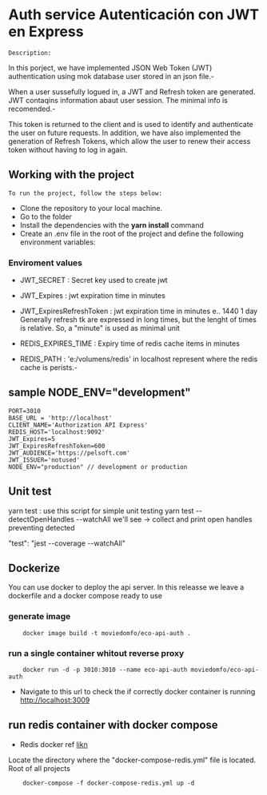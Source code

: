 # Auth service Autenticación con JWT en Express

`Description:`

In this porject, we have implemented JSON Web Token (JWT) authentication using mok database user stored in an json file.-

When a user sussefully logued in, a JWT and Refresh token are generated. JWT contaqins information abaut user session.
The minimal info is recomended.-

This token is returned to the client and is used to identify and authenticate the user on future requests.
In addition, we have also implemented the generation of Refresh Tokens, which allow the user to renew their access token without having to log in again.

## Working with the project

`To run the project, follow the steps below:`

- Clone the repository to your local machine.
- Go to the folder
- Install the dependencies with the **yarn install** command
- Create an .env file in the root of the project and define the following environment variables:

### Enviroment values

- JWT_SECRET : Secret key used to create jwt
- JWT_Expires : jwt expiration time in minutes
- JWT_ExpiresRefreshToken : jwt expiration time in minutes e.. 1440 1 day
  Generally refresh tk are expressed in long times, but the lenght of times is relative.
  So, a "minute" is used as minimal unit

- REDIS_EXPIRES_TIME : Expiry time of redis cache items in minutes
- REDIS_PATH : 'e:/volumens/redis' in localhost represent where the redis
  cache is perists.-

## sample NODE_ENV="development"

```
PORT=3010
BASE_URL = 'http://localhost'
CLIENT_NAME='Authorization API Express'
REDIS_HOST='localhost:9092'
JWT_Expires=5
JWT_ExpiresRefreshToken=600
JWT_AUDIENCE='https://pelsoft.com'
JWT_ISSUER='notused'
NODE_ENV="production" // development or production
```

## Unit test

yarn test : use this script for simple unit testing
yarn test --detectOpenHandles --watchAll we'll see -> collect and print open
handles preventing detected

"test": "jest --coverage --watchAll"

## Dockerize

You can use docker to deploy the api server. In this releasse we leave a dockerfile and a docker compose ready to use

### generate image

```
    docker image build -t moviedomfo/eco-api-auth .
```

### run a single container whitout reverse proxy

```
    docker run -d -p 3010:3010 --name eco-api-auth moviedomfo/eco-api-auth
```

- Navigate to this url to check the if correctly docker container is running
  <http://localhost:3009>

## run redis container with docker compose

- Redis docker ref [likn](https://kb.objectrocket.com/redis/run-redis-with-docker-compose-1055)

Locate the directory where the "docker-compose-redis.yml" file is located. Root of all projects

```
    docker-compose -f docker-compose-redis.yml up -d
```

